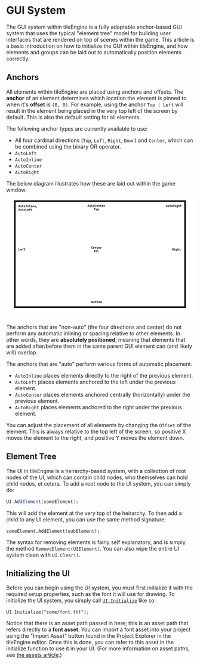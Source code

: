 ﻿# GUI System
The GUI system within tileEngine is a fully adaptable anchor-based GUI system that uses the typical "element tree" model for building user interfaces
that are rendered on top of scenes within the game. This article is a basic introduction on how to initialize the GUI within tileEngine, and how
elements and groups can be laid out to automatically position elements correctly.

## Anchors
All elements within tileEngine are placed using anchors and offsets. The **anchor** of an element determines which location the element is pinned
to when it's **offset** is `(0, 0)`. For example, using the anchor `Top | Left` will result in the element being placed in the very top left of the
screen by default. This is also the default setting for all elements.

The following anchor types are currently available to use:
- All four cardinal directions (`Top`, `Left`, `Right`, `Down`) and `Center`, which can be combined using the binary OR operator.
- `AutoLeft`
- `AutoInline`
- `AutoCenter`
- `AutoRight`

The below diagram illustrates how these are laid out within the game window.
![GUI Anchor Diagram](../images/gui-anchor-diagram.png)

The anchors that are "non-auto" (the four directions and center) do not perform any automatic inlining or spacing relative to other elements.
In other words, they are **absolutely positioned**, meaning that elements that are added after/before them in the same parent GUI element can
(and likely will) overlap.

The anchors that are "auto" perform various forms of automatic placement.
- `AutoInline` places elements directly to the right of the previous element.
- `AutoLeft` places elements anchored to the left under the previous element.
- `AutoCenter` places elements anchored centrally (horizontally) under the previous element.
- `AutoRight` places elements anchored to the right under the previous element.

You can adjust the placement of all elements by changing the `Offset` of the element. This is always relative to the top left of the screen,
so positive X moves the element to the right, and positive Y moves the element down.

## Element Tree
The UI in tileEngine is a heirarchy-based system, with a collection of root nodes of the UI, which can contain child nodes, who themselves can
hold child nodes, et cetera. To add a root node to the UI system, you can simply do:
```cs
UI.AddElement(someElement);
```

This will add the element at the very top of the heirarchy. To then add a child to any UI element, you can use the same method signature:
```
someElement.AddElement(subElement);
```
The syntax for removing elements is fairly self explanatory, and is simply the method `RemoveElement(UIElement)`. You can also wipe the entire UI
system clean with `UI.Clear()`.

## Initializing the UI
Before you can begin using the UI system, you must first initialize it with the required setup properties, such as the font it will use for
drawing. To initialize the UI system, you simply call [`UI.Initialize`]() like so:
```
UI.Initialize("some/font.ttf");
```
Notice that there is an asset path passed in here; this is an asset path that refers directly to a **font asset**. You can import a font asset
into your project using the "Import Asset" button found in the Project Explorer in the tileEngine editor. Once this is done, you can refer to this
asset in the initialize function to use it in your UI. (For more information on asset paths, see [the assets article](assets.md).)
